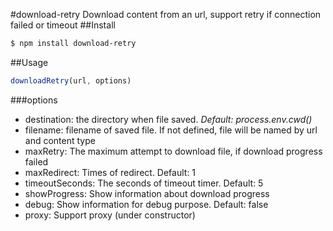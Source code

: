 #download-retry
Download content from an url, support retry if connection failed or timeout
##Install
```bash
$ npm install download-retry
```
##Usage
```javascript
downloadRetry(url, options)
```
###options
* destination: the directory when file saved. *Default: process.env.cwd()*
* filename: filename of saved file. If not defined, file will be named
by url and content type
* maxRetry: The maximum attempt to download file, if download progress failed
* maxRedirect: Times of redirect. Default: 1
* timeoutSeconds: The seconds of timeout timer. Default: 5
* showProgress: Show information about download progress
* debug: Show information for debug purpose. Default: false
* proxy: Support proxy (under constructor)